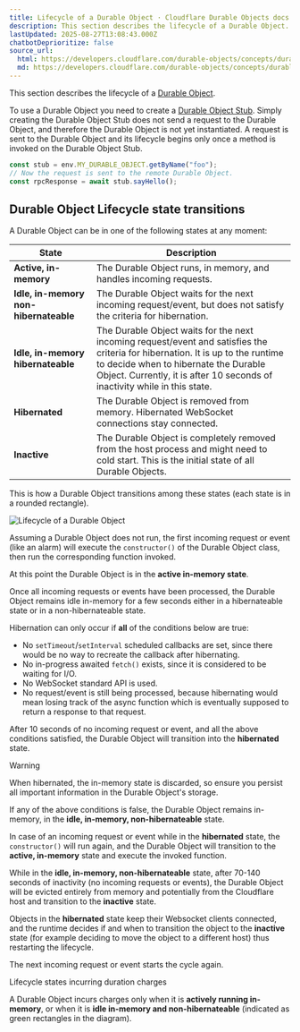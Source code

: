 ```yaml
---
title: Lifecycle of a Durable Object · Cloudflare Durable Objects docs
description: This section describes the lifecycle of a Durable Object.
lastUpdated: 2025-08-27T13:08:43.000Z
chatbotDeprioritize: false
source_url:
  html: https://developers.cloudflare.com/durable-objects/concepts/durable-object-lifecycle/
  md: https://developers.cloudflare.com/durable-objects/concepts/durable-object-lifecycle/index.md
---
```


This section describes the lifecycle of a [Durable Object](https://developers.cloudflare.com/durable-objects/concepts/what-are-durable-objects/).

To use a Durable Object you need to create a [Durable Object Stub](https://developers.cloudflare.com/durable-objects/api/stub/). Simply creating the Durable Object Stub does not send a request to the Durable Object, and therefore the Durable Object is not yet instantiated. A request is sent to the Durable Object and its lifecycle begins only once a method is invoked on the Durable Object Stub.

```js
const stub = env.MY_DURABLE_OBJECT.getByName("foo");
// Now the request is sent to the remote Durable Object.
const rpcResponse = await stub.sayHello();
```

## Durable Object Lifecycle state transitions

A Durable Object can be in one of the following states at any moment:

| State | Description |
| - | - |
| **Active, in-memory** | The Durable Object runs, in memory, and handles incoming requests. |
| **Idle, in-memory non-hibernateable** | The Durable Object waits for the next incoming request/event, but does not satisfy the criteria for hibernation. |
| **Idle, in-memory hibernateable** | The Durable Object waits for the next incoming request/event and satisfies the criteria for hibernation. It is up to the runtime to decide when to hibernate the Durable Object. Currently, it is after 10 seconds of inactivity while in this state. |
| **Hibernated** | The Durable Object is removed from memory. Hibernated WebSocket connections stay connected. |
| **Inactive** | The Durable Object is completely removed from the host process and might need to cold start. This is the initial state of all Durable Objects. |

This is how a Durable Object transitions among these states (each state is in a rounded rectangle).

![Lifecycle of a Durable Object](https://developers.cloudflare.com/_astro/lifecycle-of-a-do.C3BLS8lH_Z2nkrrY.webp)

Assuming a Durable Object does not run, the first incoming request or event (like an alarm) will execute the `constructor()` of the Durable Object class, then run the corresponding function invoked.

At this point the Durable Object is in the **active in-memory state**.

Once all incoming requests or events have been processed, the Durable Object remains idle in-memory for a few seconds either in a hibernateable state or in a non-hibernateable state.

Hibernation can only occur if **all** of the conditions below are true:

* No `setTimeout`/`setInterval` scheduled callbacks are set, since there would be no way to recreate the callback after hibernating.
* No in-progress awaited `fetch()` exists, since it is considered to be waiting for I/O.
* No WebSocket standard API is used.
* No request/event is still being processed, because hibernating would mean losing track of the async function which is eventually supposed to return a response to that request.

After 10 seconds of no incoming request or event, and all the above conditions satisfied, the Durable Object will transition into the **hibernated** state.

Warning

When hibernated, the in-memory state is discarded, so ensure you persist all important information in the Durable Object's storage.

If any of the above conditions is false, the Durable Object remains in-memory, in the **idle, in-memory, non-hibernateable** state.

In case of an incoming request or event while in the **hibernated** state, the `constructor()` will run again, and the Durable Object will transition to the **active, in-memory** state and execute the invoked function.

While in the **idle, in-memory, non-hibernateable** state, after 70-140 seconds of inactivity (no incoming requests or events), the Durable Object will be evicted entirely from memory and potentially from the Cloudflare host and transition to the **inactive** state.

Objects in the **hibernated** state keep their Websocket clients connected, and the runtime decides if and when to transition the object to the **inactive** state (for example deciding to move the object to a different host) thus restarting the lifecycle.

The next incoming request or event starts the cycle again.

Lifecycle states incurring duration charges

A Durable Object incurs charges only when it is **actively running in-memory**, or when it is **idle in-memory and non-hibernateable** (indicated as green rectangles in the diagram).
